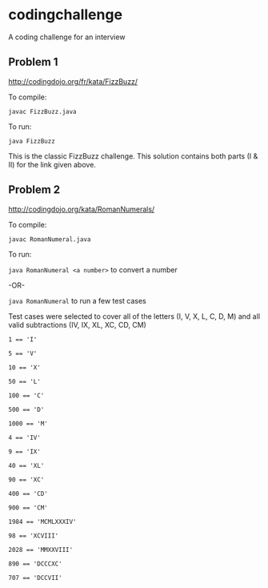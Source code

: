# codingchallenge
A coding challenge for an interview 

 
## Problem 1
http://codingdojo.org/fr/kata/FizzBuzz/ 


To compile: 


`javac FizzBuzz.java` 


To run: 


`java FizzBuzz` 

 
This is the classic FizzBuzz challenge. This solution contains both parts (I & II) for the link given above.
 

## Problem 2
http://codingdojo.org/kata/RomanNumerals/ 


To compile: 


`javac RomanNumeral.java` 


To run: 


`java RomanNumeral <a number>` to convert a number 


-OR- 


`java RomanNumeral` to run a few test cases 


Test cases were selected to cover all of the letters (I, V, X, L, C, D, M) and all valid subtractions (IV, IX, XL, XC, CD, CM) 


`1 == 'I'` 


`5 == 'V'` 


`10 == 'X'` 


`50 == 'L'` 


`100 == 'C'` 


`500 == 'D'` 


`1000 == 'M'` 


`4 == 'IV'` 


`9 == 'IX'` 


`40 == 'XL'` 


`90 == 'XC'` 


`400 == 'CD'` 


`900 == 'CM'` 


`1984 == 'MCMLXXXIV'` 


`98 == 'XCVIII'`


`2028 == 'MMXXVIII'`


`890 == 'DCCCXC'` 


`707 == 'DCCVII'` 

